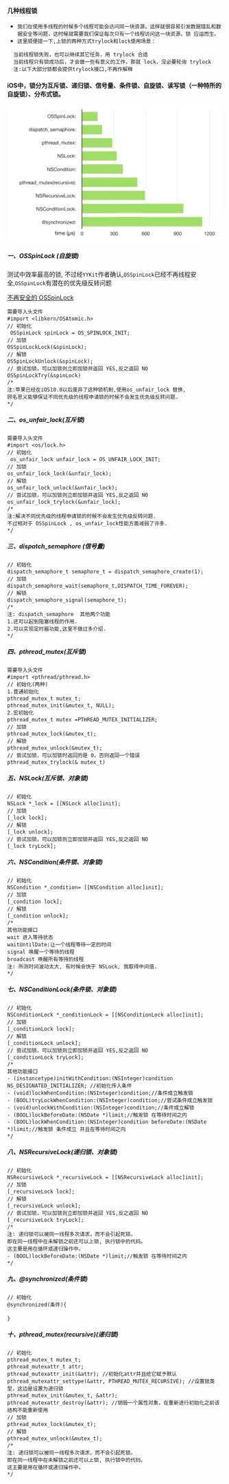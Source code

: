 #### 几种线程锁

- `我们在使用多线程的时候多个线程可能会访问同一块资源，这样就很容易引发数据错乱和数据安全等问题，这时候就需要我们保证每次只有一个线程访问这一块资源，锁 应运而生。`
- `这里顺便提一下,上锁的两种方式trylock和lock使用场景：`

```
  当前线程锁失败，也可以继续其它任务，用 trylock 合适
  当前线程只有锁成功后，才会做一些有意义的工作，那就 lock，没必要轮询 trylock
  注:以下大部分锁都会提供trylock接口,不再作解释
```

#### iOS中，锁分为互斥锁、递归锁、信号量、条件锁、自旋锁、读写锁（一种特所的自旋锁）、分布式锁。

![](images/gcd5.png)

##### 一、OSSpinLock (自旋锁)

测试中效率最高的锁, 不过经`YYKit`作者确认,`OSSpinLock`已经不再线程安全,`OSSpinLock`有潜在的优先级反转问题

[不再安全的 OSSpinLock](https://blog.ibireme.com/2016/01/16/spinlock_is_unsafe_in_ios/)

```
需要导入头文件
#import <libkern/OSAtomic.h>
// 初始化
 OSSpinLock spinLock = OS_SPINLOCK_INIT;
// 加锁
OSSpinLockLock(&spinLock);
// 解锁
OSSpinLockUnlock(&spinLock);
// 尝试加锁，可以加锁则立即加锁并返回 YES,反之返回 NO
OSSpinLockTry(&spinLock)
/*
注:苹果已经在iOS10.0以后废弃了这种锁机制,使用os_unfair_lock 替换,
顾名思义能够保证不同优先级的线程申请锁的时候不会发生优先级反转问题.
*/
```

##### 二、os_unfair_lock(互斥锁)

```
需要导入头文件
#import <os/lock.h>
// 初始化
 os_unfair_lock unfair_lock = OS_UNFAIR_LOCK_INIT;
// 加锁
os_unfair_lock_lock(&unfair_lock);
// 解锁
os_unfair_lock_unlock(&unfair_lock);
// 尝试加锁，可以加锁则立即加锁并返回 YES,反之返回 NO
os_unfair_lock_trylock(&unfair_lock);
/*
注:解决不同优先级的线程申请锁的时候不会发生优先级反转问题.
不过相对于 OSSpinLock , os_unfair_lock性能方面减弱了许多.
*/
```

##### 三、dispatch_semaphore (信号量)

```
// 初始化
dispatch_semaphore_t semaphore_t = dispatch_semaphore_create(1);
// 加锁
dispatch_semaphore_wait(semaphore_t,DISPATCH_TIME_FOREVER);
// 解锁
dispatch_semaphore_signal(semaphore_t);
/*
注: dispatch_semaphore  其他两个功能
1.还可以起到阻塞线程的作用.
2.可以实现定时器功能,这里不做过多介绍.
*/
```

##### 四、pthread_mutex(互斥锁)

```
需要导入头文件
#import <pthread/pthread.h>
// 初始化(两种)
1.普通初始化
pthread_mutex_t mutex_t;
pthread_mutex_init(&mutex_t, NULL); 
2.宏初始化
pthread_mutex_t mutex =PTHREAD_MUTEX_INITIALIZER;
// 加锁
pthread_mutex_lock(&mutex_t);
// 解锁
pthread_mutex_unlock(&mutex_t);
// 尝试加锁，可以加锁时返回的是 0，否则返回一个错误
pthread_mutex_trylock(& mutex_t)
```

##### 五、NSLock(互斥锁、对象锁)

```
// 初始化
NSLock *_lock = [[NSLock alloc]init];
// 加锁
[_lock lock];
// 解锁
[_lock unlock];
// 尝试加锁，可以加锁则立即加锁并返回 YES,反之返回 NO
[_lock tryLock];
```

##### 六、NSCondition(条件锁、对象锁)

```
// 初始化
NSCondition *_condition= [[NSCondition alloc]init];
// 加锁
[_condition lock];
// 解锁
[_condition unlock];
/*
其他功能接口
wait 进入等待状态
waitUntilDate:让一个线程等待一定的时间
signal 唤醒一个等待的线程
broadcast 唤醒所有等待的线程
注: 所测时间波动太大, 有时候会快于 NSLock, 我取得中间值.
*/
```

##### 七、NSConditionLock(条件锁、对象锁)

```
// 初始化
NSConditionLock *_conditionLock = [[NSConditionLock alloc]init];
// 加锁
[_conditionLock lock];
// 解锁
[_conditionLock unlock];
// 尝试加锁，可以加锁则立即加锁并返回 YES,反之返回 NO
[_conditionLock tryLock];
/*
其他功能接口
- (instancetype)initWithCondition:(NSInteger)condition NS_DESIGNATED_INITIALIZER; //初始化传入条件
- (void)lockWhenCondition:(NSInteger)condition;//条件成立触发锁
- (BOOL)tryLockWhenCondition:(NSInteger)condition;//尝试条件成立触发锁
- (void)unlockWithCondition:(NSInteger)condition;//条件成立解锁
- (BOOL)lockBeforeDate:(NSDate *)limit;//触发锁 在等待时间之内
- (BOOL)lockWhenCondition:(NSInteger)condition beforeDate:(NSDate *)limit;//触发锁 条件成立 并且在等待时间之内
*/
```

##### 八、NSRecursiveLock(递归锁、对象锁)

```
// 初始化
NSRecursiveLock *_recursiveLock = [[NSRecursiveLock alloc]init];
// 加锁
[_recursiveLock lock];
// 解锁
[_recursiveLock unlock];
// 尝试加锁，可以加锁则立即加锁并返回 YES,反之返回 NO
[_recursiveLock tryLock];
/*
注: 递归锁可以被同一线程多次请求，而不会引起死锁。
即在同一线程中在未解锁之前还可以上锁, 执行锁中的代码。
这主要是用在循环或递归操作中。
- (BOOL)lockBeforeDate:(NSDate *)limit;//触发锁 在等待时间之内
*/
```

##### 九、@synchronized(条件锁)

```
// 初始化
@synchronized(条件){

}
```

##### 十、pthread_mutex(recursive)(递归锁)

```
// 初始化
pthread_mutex_t mutex_t;
pthread_mutexattr_t attr;
pthread_mutexattr_init(&attr); //初始化attr并且给它赋予默认pthread_mutexattr_settype(&attr, PTHREAD_MUTEX_RECURSIVE); //设置锁类型，这边是设置为递归锁
pthread_mutex_init(&mutex_t, &attr);
pthread_mutexattr_destroy(&attr); //销毁一个属性对象，在重新进行初始化之前该结构不能重新使用
// 加锁
pthread_mutex_lock(&mutex_t);
// 解锁
pthread_mutex_unlock(&mutex_t);
/*
注: 递归锁可以被同一线程多次请求，而不会引起死锁。
即在同一线程中在未解锁之前还可以上锁, 执行锁中的代码。
这主要是用在循环或递归操作中。
*/
```
